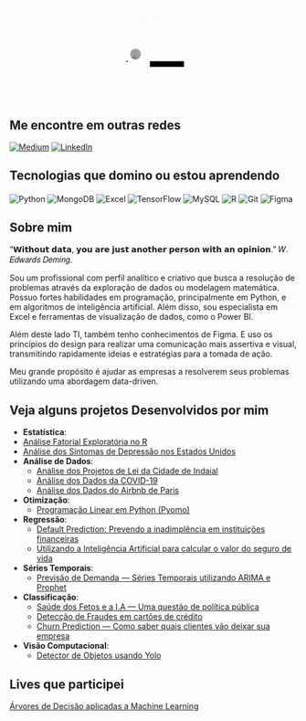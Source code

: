<p align="center"><img alt="Colaboratory logo" width="32%" src="https://github.com/FerrazThales/FerrazThales/blob/main/logo_gif.gif?raw=true"></p>

## Me encontre em outras redes
[![Medium](https://img.shields.io/badge/Medium-12100E?style=for-the-badge&logo=medium&logoColor=white)](https://thalesferraz.medium.com/)
[![LinkedIn](https://img.shields.io/badge/LinkedIn-0077B5?style=for-the-badge&logo=linkedin&logoColor=white)](https://www.linkedin.com/in/thalesdefreitasferraz/)

## Tecnologias que domino ou estou aprendendo
<div style ="display: inline_block">
<img align="center" alt="Python" src="https://img.shields.io/badge/Python-14354C?style=for-the-badge&logo=python&logoColor=white">
<img align="center" alt="MongoDB" src="https://img.shields.io/badge/MongoDB-4EA94B?style=for-the-badge&logo=mongodb&logoColor=white">
<img align="center" alt="Excel" src="https://img.shields.io/badge/Microsoft_Excel-217346?style=for-the-badge&logo=microsoft-excel&logoColor=white">
<img align="center" alt="TensorFlow" src="https://img.shields.io/badge/TensorFlow-FF6F00?style=for-the-badge&logo=tensorflow&logoColor=white">
<img align="center" alt="MySQL" src="https://img.shields.io/badge/MySQL-005C84?style=for-the-badge&logo=mysql&logoColor=white">
<img align="center" alt="R" src="https://img.shields.io/badge/R-276DC3?style=for-the-badge&logo=r&logoColor=white">
<img align="center" alt="Git" src="https://img.shields.io/badge/GIT-E44C30?style=for-the-badge&logo=git&logoColor=white">
<img align="center" alt="Figma" src="https://img.shields.io/badge/Figma-F24E1E?style=for-the-badge&logo=figma&logoColor=white">
 
</div>

## Sobre mim

“𝗪𝗶𝘁𝗵𝗼𝘂𝘁 𝗱𝗮𝘁𝗮, 𝘆𝗼𝘂 𝗮𝗿𝗲 𝗷𝘂𝘀𝘁 𝗮𝗻𝗼𝘁𝗵𝗲𝗿 𝗽𝗲𝗿𝘀𝗼𝗻 𝘄𝗶𝘁𝗵 𝗮𝗻 𝗼𝗽𝗶𝗻𝗶𝗼𝗻.” 𝑊. 𝐸𝑑𝑤𝑎𝑟𝑑𝑠 𝐷𝑒𝑚𝑖𝑛𝑔.

<p>
Sou um profissional com perfil analítico e criativo que busca a resolução de problemas através da exploração de dados ou modelagem matemática. Possuo fortes habilidades em programação, principalmente em Python, e em algoritmos de inteligência artificial. Além disso, sou especialista em Excel e ferramentas de visualização de dados, como o Power BI. 
</p>
</p>
Além deste lado TI, também tenho conhecimentos de Figma. E uso os princípios do design para realizar uma comunicação mais assertiva e visual, transmitindo rapidamente ideias e estratégias para a tomada de ação. 
</p>
</p>
Meu grande propósito é ajudar as empresas a resolverem seus problemas utilizando uma abordagem data-driven.
</p>
<p>

## Veja alguns projetos Desenvolvidos por mim
* **Estatística**:
* [Análise Fatorial Exploratória no R](https://github.com/FerrazThales/AnaliseFatorialExploratoria)
* [Análise dos Sintomas de Depressão nos Estados Unidos](http://bit.ly/3Qn7V9k)
* **Análise de Dados**:
  * [Análise dos Projetos de Lei da Cidade de Indaial](https://github.com/FerrazThales/Observatorio_Social_Indaial)
  * [Análise dos Dados da COVID-19](https://bit.ly/3ncbWkr)
  * [Análise dos Dados do Airbnb de Paris](https://bit.ly/3jOf8AS)
* **Otimização**:
  * [Programação Linear em Python (Pyomo)](https://bit.ly/3CM2IB3)
* **Regressão**:
  * [Default Prediction: Prevendo a inadimplência em instituições financeiras](https://bit.ly/3pY8hIa)
  * [Utilizando a Inteligência Artificial para calcular o valor do seguro de vida](https://bit.ly/3bIGRhm)
* **Séries Temporais**:
  * [Previsão de Demanda — Séries Temporais utilizando ARIMA e Prophet](https://bit.ly/3GGIucZ)
* **Classificação**:
  * [Saúde dos Fetos e a I.A — Uma questão de política pública](https://bit.ly/30N73FL)
  * [Detecção de Fraudes em cartões de crédito](https://bit.ly/3i7WItA)
  * [Churn Prediction — Como saber quais clientes vão deixar sua empresa](https://bit.ly/3lSuJA6)
* **Visão Computacional**:
  * [Detector de Objetos usando Yolo](https://bit.ly/3yyl7i5)

## Lives que participei

[Árvores de Decisão aplicadas a Machine Learning](https://www.youtube.com/watch?v=F8hfuunTJyU)
